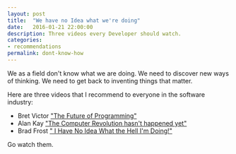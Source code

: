 ```yaml
---
layout: post
title:  "We have no Idea what we're doing"
date:   2016-01-21 22:00:00
description: Three videos every Developer should watch.
categories:
- recommendations
permalink: dont-know-how
---
```


We as a field don't know what we are doing. We need to discover new ways of thinking. We need to get back to inventing things that matter.
 
Here are three videos that I recommend to everyone in the software industry:

- Bret Victor ["The Future of Programming"](https://www.youtube.com/watch?v=8pTEmbeENF4)
- Alan Kay ["The Computer Revolution hasn't happened yet"](https://www.youtube.com/watch?v=oKg1hTOQXoY)
- Brad Frost [" I Have No Idea What the Hell I'm Doing!"](https://www.youtube.com/watch?v=A00mHGb8nvo)
 
Go watch them. 
